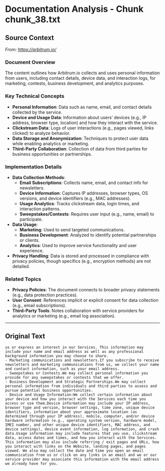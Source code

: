 # Documentation Analysis - Chunk chunk_38.txt

## Source Context
*From: https://arbitrum.io/*

### Document Overview  
The content outlines how Arbitrum.io collects and uses personal information from users, including contact details, device data, and interaction logs, for marketing, contests, business development, and analytics purposes.  

### Key Technical Concepts  
- **Personal Information**: Data such as name, email, and contact details collected by the service.  
- **Device and Usage Data**: Information about users’ devices (e.g., IP address, browser type, location) and how they interact with the service.  
- **Clickstream Data**: Logs of user interactions (e.g., pages viewed, links clicked) to analyze behavior.  
- **Data Storage and Anonymization**: Techniques to protect user data while enabling analytics or marketing.  
- **Third-Party Collaboration**: Collection of data from third parties for business opportunities or partnerships.  

### Implementation Details  
- **Data Collection Methods**:  
  - **Email Subscriptions**: Collects name, email, and contact info for newsletters.  
  - **Device Information**: Captures IP addresses, browser types, OS versions, and device identifiers (e.g., MAC addresses).  
  - **Usage Analytics**: Tracks clickstream data, login times, and interaction patterns.  
  - **Sweepstakes/Contests**: Requires user input (e.g., name, email) to participate.  
- **Data Usage**:  
  - **Marketing**: Used to send targeted communications.  
  - **Business Development**: Analyzed to identify potential partnerships or clients.  
  - **Analytics**: Used to improve service functionality and user experience.  
- **Privacy Handling**: Data is stored and processed in compliance with privacy policies, though specifics (e.g., encryption methods) are not detailed.  

### Related Topics  
- **Privacy Policies**: The document connects to broader privacy statements (e.g., data protection practices).  
- **User Consent**: References implicit or explicit consent for data collection (e.g., email subscriptions).  
- **Third-Party Tools**: Notes collaboration with service providers for analytics or marketing (e.g., email log association).

---

## Original Text
```
us or express an interest in our Services. This information may include your name and email address as well as any professional background information you may choose to share.
- Marketing communications and newsletters.If you subscribe to receive newsletters and marketing communications from us, we collect your name and contact information, such as your email address.
- Sweepstakes or Contests.We may collect personal information you provide for any sweepstakes or contests that we offer.
- Business Development and Strategic Partnerships.We may collect personal information from individuals and third parties to assess and pursue potential business opportunities.
- Device and Usage Information:We collect certain information about your device and how you interact with the Services each time you access or use them.Device information may include your IP address, browser type and version, browser settings, time zone, unique device identifiers, information about your approximate location (as determined through your IP address), mobile, computer, and/or device hardware information (e.g., operating system version, hardware model, IMEI number, and other unique device identifiers, MAC address, and device settings), device event information, log information, and crash data.Usage information may include features that you use, clickstream data, access dates and times, and how you interact with the Services. This information may also include referring / exit pages and URLs, how you interact with links on the Website, landing pages, and pages viewed. We also may collect the date and time you open an email communication from us or click on any links in an email and we or our service provider may associate this information with the email address we already have for you.
```